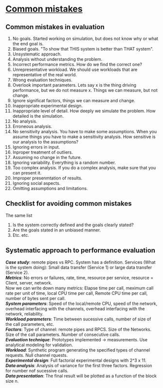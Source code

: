 # [Common mistakes](https://www.cse.wustl.edu/~jain/cse567-17/k_02mst.htm)

## Common mistakes in evaluation
1. No goals. Started working on simulation, but does not know why or what the end goal is.
2. Biased goals. "To show that THIS system is better than THAT system".
3. Unsystematic approach. 
4. Analysis without understanding the problem.
5. Incorrect performance metrics. How do we find the correct one?
6. Unrepresentative workload. We should use workloads that are representative of the real world.
7. Wrong evaluation techniques.
8. Overlook important parameters. Lets say x is the thing driving performance, but we do not measure x. Things we can measure, but not change.
9. Ignore significat factors, things we can measure and change.
10. Inappropriate experimental design.
11. Inappropriate level of detail. How deeply we simulate the problem. How detailed is the simulation.
12. No analysis. 
13. Erroneous analysis.
14. No sensitivity analysis. You have to make some assumptions. When you assume things you have to make a sensitivity analysis. How sensitive is our analysis to the assumptions?
15. Ignoring errors in input.
16. Inproper treatment of outliers.
17. Assuming no change in the future. 
18. Ignoring variability. Everything is a random number.
19. Too complex analysis. If you do a complex analysis, make sure that you can present it.
20. Improper presenmtation of results.
21. Ignoring social aspects.
22. Omitting assumptions and limitations. 

## Checklist for avoiding common mistakes
The same list
1. Is the system correctly defined and the goals clearly stated?
2. Are the goals stated in an unbiased manner.
3. Etc. etc.

## Systematic approach to performance evaluation
***Case study***: remote pipes vs RPC. System has a definition. Services (What is the system doing): Small data transfer (Service 1) or large data transfer (Service 2).  
***Metrics***: No errors or failures, rate, time, resource per service, resource = Client, server, network.  
Now we can write down many metrics: Elapse time per call, meximum call rate per unit of time, local CPU time per call, Remote CPU time per call, number of bytes sent per call.  
***System parameters***: Speed of the local/remote CPU, speed of the network, overhead interfacing with the channels, overhead interfacing with the network, reliability.  
***Workload parameters***: Time between sucessive calls, number of size of the call parameters, etc.  
***Factors***: Type of channel: remote pipes and RPCS. Size of the Networks. Size of the call parameters. Number of consecutive calls.  
***Evaluation technique***: Prototypes implemented -> measurements. Use analytical modeling for validation.  
***Workload***: Synthetic program generating the specified types of channel requests. Null channel rquests.  
***Experimental design***: Full factorial experimental designs with 2^3 x 11.  
***Data analysis***: Analysis of variance for the first three factors. Regression for number nof sucessive calls.  
***Data presentation***: The final result will be plotted as a function of the block size n.
